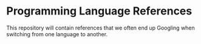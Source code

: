 # Programming Language References
This repository will contain references that we often end up Googling when switching from one language to another.
